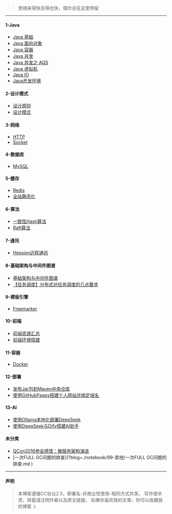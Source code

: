 
>思绪来得快去得也快，偶尔会在这里停留

---


#### 1-Java
- [Java 基础](?blog=./notebook/1-Java/Java基础.md )
- [Java 面向对象](?blog=./notebook/1-Java/Java面向对象.md )
- [Java 容器](?blog=./notebook/1-Java/Java容器.md )
- [Java 并发](?blog=./notebook/1-Java/Java并发.md )
- [Java 并发之 AQS](?blog=./notebook/1-Java/Java并发之AQS.md )
- [Java 虚拟机](?blog=./notebook/1-Java/Java虚拟机.md )
- [Java IO](?blog=./notebook/1-Java/JavaIO.md )
- [Java开发环境](?blog=./notebook/1-Java/Java开发环境.md )


#### 2-设计模式
- [设计原则](?blog=./notebook/2-设计模式/设计原则.md )
- [设计模式](?blog=./notebook/2-设计模式/设计模式.md )


#### 3-网络
- [HTTP](?blog=./notebook/3-网络/HTTP.md )
- [Socket](?blog=./notebook/3-网络/Socket.md )


#### 4-数据库
- [MySQL](?blog=./notebook/4-数据库/MySQL.md )


#### 5-缓存
- [Redis](?blog=./notebook/5-缓存/Redis.md )
- [全站静态化](?blog=./notebook/5-缓存/全站静态化.md )


#### 6-算法
- [一致性Hash算法](?blog=./notebook/6-算法/一致性Hash算法.md )
- [Raft算法](?blog=./notebook/6-算法/Raft算法.md )


#### 7-通讯
- [Hession远程通讯](?blog=./notebook/7-通讯/Hession远程通讯.md )


#### 8-基础架构与中间件图谱
- [基础架构与中间件图谱](?blog=./notebook/8-基础架构与中间件图谱/1-概念篇/1-4、基础架构与中间件图谱.md )
- [【任务调度】分布式对任务调度的几点要求](?blog=./notebook/8-基础架构与中间件图谱/2-理论篇/2.1、【任务调度】分布式对任务调度的几点要求.md )

#### 9-模板引擎
- [Freemarker](?blog=./notebook/9-模板引擎/Freemarker.md )

#### 10-前端
- [前端资源汇总](?blog=./notebook/10-前端/前端资源汇总.md )
- [前端环境搭建](?blog=./notebook/10-前端/前端环境搭建.md )

#### 11-容器
- [Docker](?blog=./notebook/11-容器/Docker.md )

#### 12-部署
- [发布Jar包到Maven中央仓库](?blog=./notebook/12-部署/发布Jar包到Maven中央仓库.md )
- [使用GitHubPages搭建个人网站并绑定域名](?blog=./notebook/12-部署/使用GitHubPages搭建个人网站并绑定域名.md )

#### 13-AI
- [使用Ollama本地化部署DeepSeek](?blog=./notebook/13-AI/使用Ollama本地化部署DeepSeek.md )
- [使用DeepSeek与Dify搭建AI助手](?blog=./notebook/13-AI/使用DeepSeek与Dify搭建AI助手.md )

#### 未分类
- [QCon2016参会感悟：微服务架构演进](?blog=./notebook/99-其他/QCon2016参会感悟：微服务架构演进.md )
- [一次FULL GC问题的排查](?blog=./notebook/99-其他/一次FULL GC问题的排查.md )




---

#### 声明
> 本博客遵循CC协议2.5，即署名-非商业性使用-相同方式共享。
  写作很辛苦，转载请注明作者以及原文链接。
  如果你喜欢我的文章，你可以收藏我的博客 :)
  